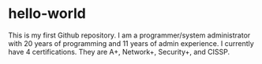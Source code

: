 # hello-world
This is my first Github repository.
I am a programmer/system administrator with 20 years of programming and 11 years of admin experience.  I currently have 4 certifications.  They are A+, Network+, Security+, and CISSP.
